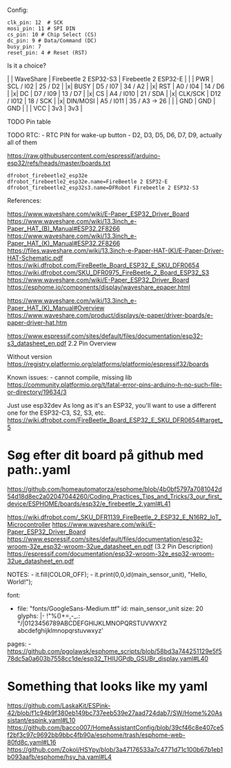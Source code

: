 
Config:

    clk_pin: 12  # SCK
    mosi_pin: 11 # SPI DIN
    cs_pin: 10 # Chip Select (CS)
    dc_pin: 9 # Data/Command (DC)
    busy_pin: 7
    reset_pin: 4 # Reset (RST)

Is it a choice?

| | WaveShare | Firebeetle 2 ESP32-S3 | Firebeetle 2 ESP32-E |
| | PWR       | SCL / I02  | 25 / D2 |
|x| BUSY      | D5 / I07   | 34 / A2 |
|x| RST       | A0 / I04   | 14 / D6 |
|x| DC        | D7 / I09   | 13 / D7 |
|x| CS        | A4 / I010  | 21 / SDA |
|x| CLK/SCK   | D12 / I012 | 18 / SCK |
|x| DIN/MOSI  | A5 / I011  | 35 / A3 -> 26 |
| | GND       | GND        | GND |
| | VCC       | 3v3        | 3v3 |

TODO Pin table


TODO RTC:
    - RTC PIN for wake-up button
    - D2, D3, D5, D6, D7, D9, actually all of them


https://raw.githubusercontent.com/espressif/arduino-esp32/refs/heads/master/boards.txt

    dfrobot_firebeetle2_esp32e
    dfrobot_firebeetle2_esp32e.name=FireBeetle 2 ESP32-E
    dfrobot_firebeetle2_esp32s3.name=DFRobot Firebeetle 2 ESP32-S3

References:

https://www.waveshare.com/wiki/E-Paper_ESP32_Driver_Board
https://www.waveshare.com/wiki/13.3inch_e-Paper_HAT_(B)_Manual#ESP32.2F8266
https://www.waveshare.com/wiki/13.3inch_e-Paper_HAT_(K)_Manual#ESP32.2F8266
https://files.waveshare.com/wiki/13.3inch-e-Paper-HAT-(K)/E-Paper-Driver-HAT-Schematic.pdf
https://wiki.dfrobot.com/FireBeetle_Board_ESP32_E_SKU_DFR0654
https://wiki.dfrobot.com/SKU_DFR0975_FireBeetle_2_Board_ESP32_S3
https://www.waveshare.com/wiki/E-Paper_ESP32_Driver_Board
https://esphome.io/components/display/waveshare_epaper.html

https://www.waveshare.com/wiki/13.3inch_e-Paper_HAT_(K)_Manual#Overview
https://www.waveshare.com/product/displays/e-paper/driver-boards/e-paper-driver-hat.htm

https://www.espressif.com/sites/default/files/documentation/esp32-s3_datasheet_en.pdf 2.2 Pin Overview

Without version
https://registry.platformio.org/platforms/platformio/espressif32/boards


Known issues:
    - cannot compile, missing lib https://community.platformio.org/t/fatal-error-pins-arduino-h-no-such-file-or-directory/19634/3


Just use esp32dev
As long as it's an ESP32, you'll want to use a different one for the ESP32-C3, S2, S3, etc.
https://wiki.dfrobot.com/FireBeetle_Board_ESP32_E_SKU_DFR0654#target_5


# Søg efter dit board på github med path:.yaml
https://github.com/homeautomatorza/esphome/blob/4b0bf5797a7081042d54d18d8ec2a02047044260/Coding_Practices_Tips_and_Tricks/3_our_first_device/ESPHOME/boards/esp32/e_firebeetle_2.yaml#L41



https://wiki.dfrobot.com/_SKU_DFR1139_FireBeetle_2_ESP32_E_N16R2_IoT_Microcontroller
https://www.waveshare.com/wiki/E-Paper_ESP32_Driver_Board
https://www.espressif.com/sites/default/files/documentation/esp32-wroom-32e_esp32-wroom-32ue_datasheet_en.pdf (3.2 Pin Description)
https://espressif.com/documentation/esp32-wroom-32e_esp32-wroom-32ue_datasheet_en.pdf


NOTES:
    - it.fill(COLOR_OFF);
    - it.print(0,0,id(main_sensor_unit), "Hello, World!");

font:
  - file: "fonts/GoogleSans-Medium.ttf"
    id: main_sensor_unit
    size: 20
    glyphs: |-
      !"%()+=,-_.:°/|0123456789ABCDEFGHIJKLMNOPQRSTUVWXYZ abcdefghijklmnopqrstuvwxyz'

pages:
    - https://github.com/pgolawsk/esphome_scripts/blob/58bd3a744251129e5f578dc5a0a603b7558cc1de/esp32_THIUGPdb_GSUBr_display.yaml#L40


# Something that looks like my yaml
https://github.com/LaskaKit/ESPink-42/blob/f1c94b9f380eb149bc737eeb539e27aad724dab7/SW/Home%20Assistant/espink.yaml#L10
https://github.com/bacco007/HomeAssistantConfig/blob/39cf46c8e407ce5f2bf3c97c9692bb9bbc4fb90a/esphome/trash/esphome-web-80fd8c.yaml#L16
https://github.com/Zokol/HSYpy/blob/3a47176533a7c4771d71c100b67b1eb1b093aafb/esphome/hsy_ha.yaml#L4
